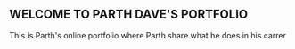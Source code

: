 ## WELCOME TO PARTH DAVE'S PORTFOLIO 

This is Parth's online portfolio where Parth share what he does in his carrer 

